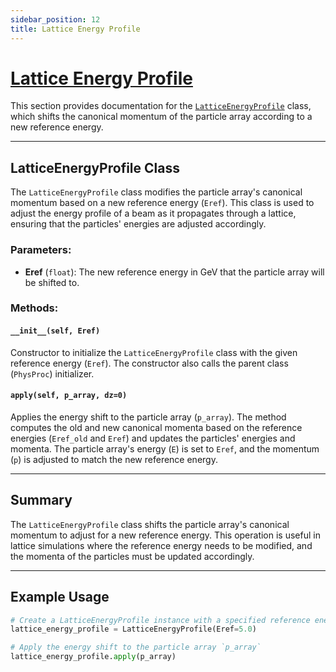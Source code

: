 ```yaml
---
sidebar_position: 12
title: Lattice Energy Profile
---
```


# [Lattice Energy Profile](https://github.com/ocelot-collab/ocelot/blob/master/ocelot/cpbd/physics_proc.py#L624)

This section provides documentation for the [`LatticeEnergyProfile`](https://github.com/ocelot-collab/ocelot/blob/master/ocelot/cpbd/physics_proc.py#L624) class, which shifts the canonical momentum of the particle array according to a new reference energy.

---

## LatticeEnergyProfile Class

The `LatticeEnergyProfile` class modifies the particle array's canonical momentum based on a new reference energy (`Eref`). This class is used to adjust the energy profile of a beam as it propagates through a lattice, ensuring that the particles' energies are adjusted accordingly.

### Parameters:
- **Eref** (`float`): The new reference energy in GeV that the particle array will be shifted to.

### Methods:

#### `__init__(self, Eref)`
Constructor to initialize the `LatticeEnergyProfile` class with the given reference energy (`Eref`). The constructor also calls the parent class (`PhysProc`) initializer.

#### `apply(self, p_array, dz=0)`
Applies the energy shift to the particle array (`p_array`). The method computes the old and new canonical momenta based on the reference energies (`Eref_old` and `Eref`) and updates the particles' energies and momenta. The particle array's energy (`E`) is set to `Eref`, and the momentum (`p`) is adjusted to match the new reference energy.

---

## Summary

The `LatticeEnergyProfile` class shifts the particle array's canonical momentum to adjust for a new reference energy. This operation is useful in lattice simulations where the reference energy needs to be modified, and the momenta of the particles must be updated accordingly.

---

## Example Usage

```python
# Create a LatticeEnergyProfile instance with a specified reference energy
lattice_energy_profile = LatticeEnergyProfile(Eref=5.0)

# Apply the energy shift to the particle array `p_array`
lattice_energy_profile.apply(p_array)